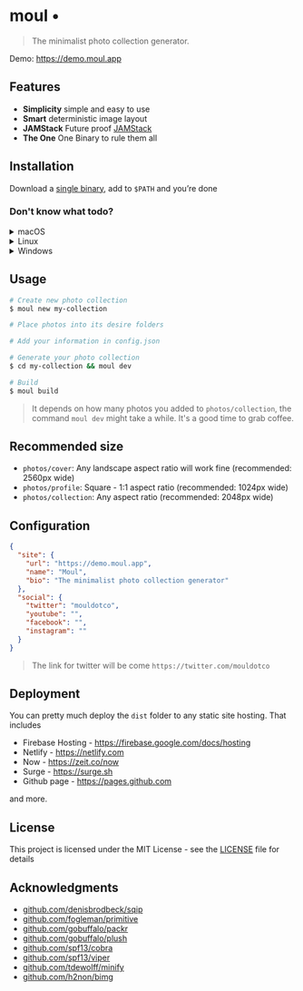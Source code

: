 # moul •

> The minimalist photo collection generator.

Demo: https://demo.moul.app

## Features

- **Simplicity** simple and easy to use
- **Smart** deterministic image layout
- **JAMStack** Future proof [JAMStack](https://jamstack.org)
- **The One** One Binary to rule them all

## Installation

Download a [single binary](https://github.com/sophearak/moul/releases), add to `$PATH` and you’re done

### Don't know what todo?

<details><summary>macOS</summary>
<p>

```bash
curl -s https://moul.app/install.sh | sh
```

</p>
</details>

<details><summary>Linux</summary>
<p>
coming soon
<!-- ```bash
curl -s https://moul.app/install.sh | sh
``` -->

</p>
</details>

<details><summary>Windows</summary>
<p>
coming soon
</p>
</details>

## Usage

```bash
# Create new photo collection
$ moul new my-collection

# Place photos into its desire folders

# Add your information in config.json

# Generate your photo collection
$ cd my-collection && moul dev

# Build
$ moul build
```

> It depends on how many photos you added to `photos/collection`, the command `moul dev` might take a while. It's a good time to grab coffee.

## Recommended size

- `photos/cover`: Any landscape aspect ratio will work fine (recommended: 2560px wide)
- `photos/profile`: Square - 1:1 aspect ratio (recommended: 1024px wide)
- `photos/collection`: Any aspect ratio (recommended: 2048px wide)

## Configuration

```json
{
  "site": {
    "url": "https://demo.moul.app",
    "name": "Moul",
    "bio": "The minimalist photo collection generator"
  },
  "social": {
    "twitter": "mouldotco",
    "youtube": "",
    "facebook": "",
    "instagram": ""
  }
}
```

> The link for twitter will be come `https://twitter.com/mouldotco`

## Deployment

You can pretty much deploy the `dist` folder to any static site hosting. That includes

- Firebase Hosting - https://firebase.google.com/docs/hosting
- Netlify - https://netlify.com
- Now - https://zeit.co/now
- Surge - https://surge.sh
- Github page - https://pages.github.com

and more.

## License

This project is licensed under the MIT License - see the [LICENSE](LICENSE) file for details

## Acknowledgments

- [github.com/denisbrodbeck/sqip](https://github.com/denisbrodbeck/sqip)
- [github.com/fogleman/primitive](https://github.com/fogleman/primitive)
- [github.com/gobuffalo/packr](https://github.com/gobuffalo/packr)
- [github.com/gobuffalo/plush](https://github.com/gobuffalo/plush)
- [github.com/spf13/cobra](https://github.com/spf13/cobra)
- [github.com/spf13/viper](https://github.com/spf13/viper)
- [github.com/tdewolff/minify](https://github.com/tdewolff/minify)
- [github.com/h2non/bimg](https://github.com/h2non/bimg)
